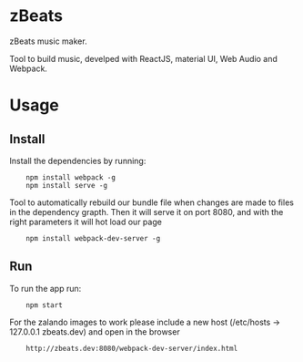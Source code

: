 # zBeats

zBeats music maker.

Tool to build music, develped with ReactJS, material UI, Web Audio and Webpack.


# Usage

## Install

Install the dependencies by running:

```
    npm install webpack -g
    npm install serve -g
```

Tool to automatically rebuild our bundle file when changes are made to files in the dependency grapth. Then it will serve it on port 8080, and with the right parameters it will hot load our page
```
    npm install webpack-dev-server -g
```

## Run

To run the app run:

```
    npm start
```

For the zalando images to work please include a new host (/etc/hosts -> 127.0.0.1  zbeats.dev) and open in the browser

```
    http://zbeats.dev:8080/webpack-dev-server/index.html
```

